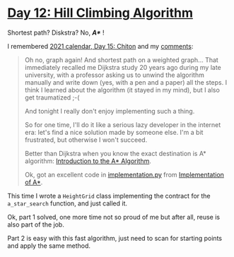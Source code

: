# [Day 12: Hill Climbing Algorithm](https://adventofcode.com/2022/day/12)

Shortest path? Diskstra? No, ___A*___ !

I remembered [2021 calendar, Day 15: Chiton](https://adventofcode.com/2021/day/15)
and my [comments](../../AdventOfCode2021/day15):

> Oh no, graph again!
> And shortest path on a weighted graph... That immediately recalled me Dijkstra study 20 years ago during my late 
> university, with a professor asking us to unwind the algorithm manually and write down (yes, with a pen and a paper) 
> all the steps.
> I think I learned about the algorithm (it stayed in my mind), but I also get traumatized ;-(
> 
> And tonight I really don't enjoy implementing such a thing.
>
> So for one time, I'll do it like a serious lazy developer in the internet era: let's find a nice solution made by
> someone else. I'm a bit frustrated, but otherwise I won't succeed.
> 
> Better than Dijkstra when you know the exact destination is A* algorithm:
> [Introduction to the A* Algorithm](https://www.redblobgames.com/pathfinding/a-star/introduction.html).
>
> Ok, got an excellent code in [implementation.py](implementation.py) from 
> [Implementation of A*](https://www.redblobgames.com/pathfinding/a-star/implementation.html#python).

This time I wrote a `HeightGrid` class implementing the contract for the `a_star_search` function, and just called it.

Ok, part 1 solved, one more time not so proud of me but after all, reuse is also part of the job.

Part 2 is easy with this fast algorithm, just need to scan for starting points and apply the same method.
